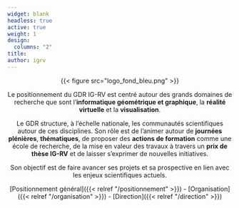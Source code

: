 ```yaml
---
widget: blank
headless: true
active: true
weight: 1
design: 
  columns: "2"
title: 
author: igrv
---
```

<center>{{< figure src="logo_fond_bleu.png" >}}

Le positionnement du GDR IG-RV est centré autour des grands domaines de recherche que sont l’**informatique géométrique et graphique**, la **réalité virtuelle** et la **visualisation**. 

Le GDR structure, à l’échelle nationale, les communautés scientifiques autour de ces disciplines. Son rôle est de l’animer autour de **journées plénières**, **thématiques**, de proposer des **actions de formation** comme une école de recherche, de la mise en valeur des travaux à travers un **prix de thèse IG-RV** et de laisser s’exprimer de nouvelles initiatives. 

Son objectif est de faire avancer ses projets et sa prospective en lien avec les enjeux scientifiques actuels.

[Positionnement général]({{< relref "/positionnement" >}}) - [Organisation]({{< relref "/organisation" >}}) - [Direction]({{< relref "/direction" >}})
</center>
